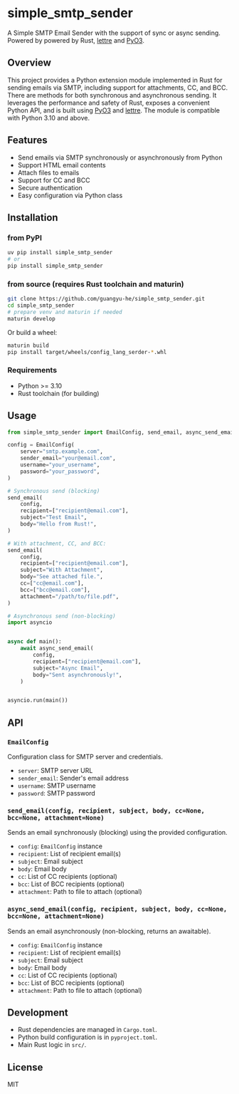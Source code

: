 # simple_smtp_sender

A Simple SMTP Email Sender with the support of sync or async sending.
Powered by powered by Rust, [lettre](https://lettre.rs/) and [PyO3](https://github.com/PyO3/pyo3).

## Overview

This project provides a Python extension module implemented in Rust for sending emails via SMTP, including support for
attachments, CC, and BCC. There are methods for both synchronous and asynchronous sending.
It leverages the performance and safety of Rust, exposes a convenient Python API, and is built
using [PyO3](https://github.com/PyO3/pyo3) and [lettre](https://lettre.rs/).
The module is compatible with Python 3.10 and above.

## Features

- Send emails via SMTP synchronously or asynchronously from Python
- Support HTML email contents
- Attach files to emails
- Support for CC and BCC
- Secure authentication
- Easy configuration via Python class

## Installation

### from PyPI

```bash
uv pip install simple_smtp_sender
# or
pip install simple_smtp_sender
```

### from source (requires Rust toolchain and maturin)

```bash
git clone https://github.com/guangyu-he/simple_smtp_sender.git
cd simple_smtp_sender
# prepare venv and maturin if needed
maturin develop
```

Or build a wheel:
```bash
maturin build
pip install target/wheels/config_lang_serder-*.whl
```

### Requirements

- Python >= 3.10
- Rust toolchain (for building)

## Usage

```python
from simple_smtp_sender import EmailConfig, send_email, async_send_email

config = EmailConfig(
    server="smtp.example.com",
    sender_email="your@email.com",
    username="your_username",
    password="your_password",
)

# Synchronous send (blocking)
send_email(
    config,
    recipient=["recipient@email.com"],
    subject="Test Email",
    body="Hello from Rust!",
)

# With attachment, CC, and BCC:
send_email(
    config,
    recipient=["recipient@email.com"],
    subject="With Attachment",
    body="See attached file.",
    cc=["cc@email.com"],
    bcc=["bcc@email.com"],
    attachment="/path/to/file.pdf",
)

# Asynchronous send (non-blocking)
import asyncio


async def main():
    await async_send_email(
        config,
        recipient=["recipient@email.com"],
        subject="Async Email",
        body="Sent asynchronously!",
    )


asyncio.run(main())

```

## API

### `EmailConfig`

Configuration class for SMTP server and credentials.

- `server`: SMTP server URL
- `sender_email`: Sender's email address
- `username`: SMTP username
- `password`: SMTP password

### `send_email(config, recipient, subject, body, cc=None, bcc=None, attachment=None)`

Sends an email synchronously (blocking) using the provided configuration.

- `config`: `EmailConfig` instance
- `recipient`: List of recipient email(s)
- `subject`: Email subject
- `body`: Email body
- `cc`: List of CC recipients (optional)
- `bcc`: List of BCC recipients (optional)
- `attachment`: Path to file to attach (optional)

### `async_send_email(config, recipient, subject, body, cc=None, bcc=None, attachment=None)`

Sends an email asynchronously (non-blocking, returns an awaitable).

- `config`: `EmailConfig` instance
- `recipient`: List of recipient email(s)
- `subject`: Email subject
- `body`: Email body
- `cc`: List of CC recipients (optional)
- `bcc`: List of BCC recipients (optional)
- `attachment`: Path to file to attach (optional)

## Development

- Rust dependencies are managed in `Cargo.toml`.
- Python build configuration is in `pyproject.toml`.
- Main Rust logic in `src/`.

## License

MIT

